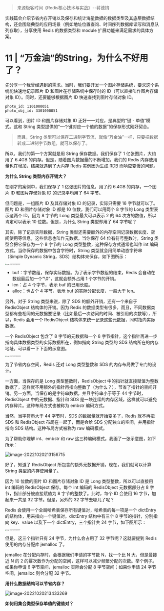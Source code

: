 > 来源极客时间《Redis核心技术与实战》--蒋德钧

实践篇会介绍节省内存开销以及保存和统计海量数据的数据类型及其底层数据结构，还会围绕典型的应用场景（例如地址位置查询、时间序列数据库读写和消息队列存取），分享使用 Redis 的数据类型和 module 扩展功能来满足需求的具体方案。

# 11 | “万金油”的String，为什么不好用了？

先分享一个我曾经遇到的需求。当时，我们要开发一个图片存储系统，要求这个系统能快速地记录图片 ID 和图片在存储系统中保存时的 ID（可以直接叫作图片存储对象 ID）。同时，还要能够根据图片 ID 快速查找到图片存储对象 ID。

```
photo_id: 1101000051
photo_obj_id: 3301000051
```

可以看到，图片 ID 和图片存储对象 ID 正好一一对应，是典型的“键 - 单值”模式。这和 String 类型提供的“一个键对应一个值的数据”的保存形式刚好契合。

> 而且，String 类型可以保存二进制字节流，就像“万金油”一样，只要把数据转成二进制字节数组，就可以保存了。

所以，我们的第一个方案就是用 String 保存数据。我们保存了 1 亿张图片，大约用了 6.4GB 的内存。但是，随着图片数据量的不断增加，我们的 Redis 内存使用量也在增加，结果就遇到了大内存 Redis 实例因为生成 RDB 而响应变慢的问题。

**为什么 String 类型内存开销大？**

在刚才的案例中，我们保存了 1 亿张图片的信息，用了约 6.4GB 的内存，一个图片 ID 和图片存储对象 ID 的记录平均用了 64 字节。

但问题是，一组图片 ID 及其存储对象 ID 的记录，实际只需要 16 字节就可以了。图片 ID 和图片存储对象 ID 都是 10 位数，我们可以用两个 8 字节的 Long 类型表示这两个 ID。因为 8 字节的 Long 类型最大可以表示 2 的 64 次方的数值，所以肯定可以表示 10 位数。但是，为什么 String 类型却用了 64 字节呢？

其实，除了记录实际数据，String 类型还需要额外的内存空间记录数据长度、空间使用等信息，这些信息也叫作元数据。当你保存 64 位有符号整数时，String 类型会把它保存为一个 8 字节的 Long 类型整数，这种保存方式通常也叫作 int 编码方式。当你保存的数据中包含字符时，String 类型就会用简单动态字符串（Simple Dynamic String，SDS）结构体来保存，如下图所示：

<img src="https://technotes.oss-cn-shenzhen.aliyuncs.com/2022/202210202129596.png" alt="image-20221020212931551" style="zoom: 25%;" />

- buf：字节数组，保存实际数据。为了表示字节数组的结束，Redis 会自动在数组最后加一个“\0”，这就会额外占用 1 个字节的开销。
- len：占 4 个字节，表示 buf 的已用长度。
- alloc：也占个 4 字节，表示 buf 的实际分配长度，一般大于 len。

另外，对于 String 类型来说，除了 SDS 的额外开销，还有一个来自于 RedisObject 结构体的开销。因为 Redis 的数据类型有很多，而且，不同数据类型都有些相同的元数据要记录（比如最后一次访问的时间、被引用的次数等），所以，Redis 会用一个 RedisObject 结构体来统一记录这些元数据，同时指向实际数据。

一个 RedisObject 包含了 8 字节的元数据和一个 8 字节指针，这个指针再进一步指向具体数据类型的实际数据所在，例如指向 String 类型的 SDS 结构所在的内存地址，可以看一下下面的示意图。

<img src="https://technotes.oss-cn-shenzhen.aliyuncs.com/2022/202210202130142.png" alt="image-20221020213054096" style="zoom: 25%;" />

为了节省内存空间，Redis 还对 Long 类型整数和 SDS 的内存布局做了专门的设计。

一方面，当保存的是 Long 类型整数时，RedisObject 中的指针就直接赋值为整数数据了，这样就不用额外的指针再指向整数了（为什么？），节省了指针的空间开销。另一方面，当保存的是字符串数据，并且字符串小于等于 44 字节时，RedisObject 中的元数据、指针和 SDS 是一块连续的内存区域，这样就可以避免内存碎片。这种布局方式也被称为 embstr 编码方式。

当然，当字符串大于 44 字节时，SDS 的数据量就开始变多了，Redis 就不再把 SDS 和 RedisObject 布局在一起了，而是会给 SDS 分配独立的空间，并用指针指向 SDS 结构。这种布局方式被称为 raw 编码模式。

为了帮助你理解 int、embstr 和 raw 这三种编码模式，我画了一张示意图，如下所示：

![image-20221020213156715](https://technotes.oss-cn-shenzhen.aliyuncs.com/2022/202210202131760.png)

好了，知道了 RedisObject 所包含的额外元数据开销，现在，我们就可以计算 String 类型的内存使用量了。

因为 10 位数的图片 ID 和图片存储对象 ID 是 Long 类型整数，所以可以直接用 int 编码的 RedisObject 保存。每个 int 编码的 RedisObject 元数据部分占 8 字节，指针部分被直接赋值为 8 字节的整数了。此时，每个 ID 会使用 16 字节，加起来一共是 32 字节。但是，另外的 32 字节去哪儿了呢？

Redis 会使用一个全局哈希表保存所有键值对，哈希表的每一项是一个 dictEntry 的结构体，用来指向一个键值对。dictEntry 结构中有三个 8 字节的指针，分别指向 key、value 以及下一个 dictEntry，三个指针共 24 字节，如下图所示：

<img src="https://technotes.oss-cn-shenzhen.aliyuncs.com/2022/202210202133557.png" alt="image-20221020213301517" style="zoom: 25%;" />

但是，这三个指针只有 24 字节，为什么会占用了 32 字节呢？这就要提到 Redis 使用的内存分配库 jemalloc 了。

jemalloc 在分配内存时，会根据我们申请的字节数 N，找一个比 N 大，但是最接近 N 的 2 的幂次数作为分配的空间，这样可以减少频繁分配的次数。举个例子。如果你申请 6 字节空间，jemalloc 实际会分配 8 字节空间；如果你申请 24 字节空间，jemalloc 则会分配 32 字节。

**用什么数据结构可以节省内存？**



![image-20221020213433269](https://technotes.oss-cn-shenzhen.aliyuncs.com/2022/202210202134308.png)



**如何用集合类型保存单值的键值对？**









